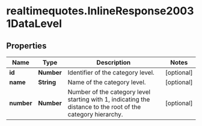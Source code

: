 # realtimequotes.InlineResponse20031DataLevel

## Properties

Name | Type | Description | Notes
------------ | ------------- | ------------- | -------------
**id** | **Number** | Identifier of the category level. | [optional] 
**name** | **String** | Name of the category level. | [optional] 
**number** | **Number** | Number of the category level starting with 1, indicating the distance to the root of the category hierarchy. | [optional] 


